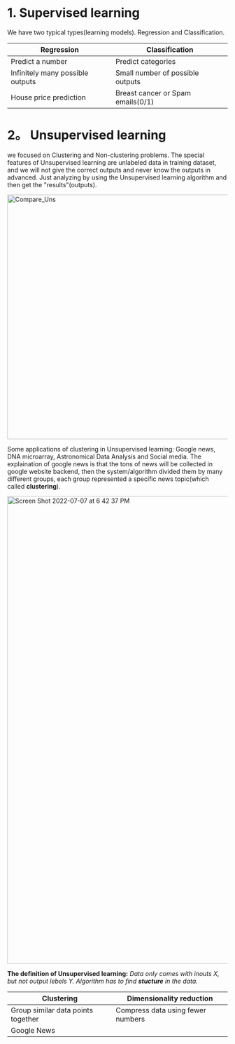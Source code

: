 # 1. Supervised learning
We have two typical types(learning models). Regression and Classification.

| Regression  | Classification |
| ------------- | ------------- |
| Predict a number  | Predict categories  |
| Infinitely many possible outputs | Small number of possible outputs  |
|House price prediction | Breast cancer or Spam emails(0/1) |



# 2。 Unsupervised learning
we focused on Clustering and Non-clustering problems. The special features of Unsupervised learning are unlabeled data in training dataset, and we will not give the correct outputs and never know the outputs in advanced. Just analyzing by using the Unsupervised learning algorithm and then get the "results"(outputs).

<img width="558" alt="Compare_Uns" src="https://user-images.githubusercontent.com/99445916/177882328-822b620b-a95b-4f91-9ba5-7eeafc429ae4.png">

Some applications of clustering in Unsupervised learning: Google news, DNA microarray, Astronomical Data Analysis and Social media.
The explaination of google news is that the tons of news will be collected in google website backend, then the system/algorithm divided them by many different groups, each group represented a specific news topic(which called **clustering**).

<img width="1067" alt="Screen Shot 2022-07-07 at 6 42 37 PM" src="https://user-images.githubusercontent.com/99445916/177883363-5e2aa744-525b-47fe-9576-55027692cae0.png">

**The definition of Unsupervised learning:** *Data only comes with inouts X, but not output lebels Y. Algorithm has to find **stucture** in the data.*

| Clustering  | Dimensionality reduction |
| ------------- | ------------- |
| Group similar data points together | Compress data using fewer numbers |
| Google News |  |
